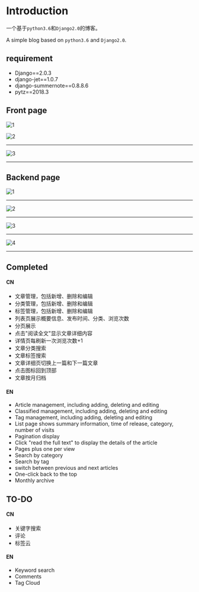 # Introduction

一个基于`python3.6`和`Django2.0`的博客。 

A simple blog based on `python3.6` and `Django2.0`.

## requirement
- Django==2.0.3
- django-jet==1.0.7
- django-summernote==0.8.8.6
- pytz==2018.3
  
## Front page

![1](http://jinbitou.net/wp-content/uploads/2018/03/2018031504572726.png)


![2](http://jinbitou.net/wp-content/uploads/2018/03/2018031504572826.png)

---

![3](http://jinbitou.net/wp-content/uploads/2018/03/2018031504572475.png)


---

## Backend page
![1](http://jinbitou.net/wp-content/uploads/2018/03/2018031504572953.png)

---

![2](http://jinbitou.net/wp-content/uploads/2018/03/2018031504574323.png)

---
![3](http://jinbitou.net/wp-content/uploads/2018/03/201803091037415.png)

---

![4](http://jinbitou.net/wp-content/uploads/2018/03/201803091037396.png)

---

## Completed

#### CN
- 文章管理，包括新增、删除和编辑
- 分类管理，包括新增、删除和编辑
- 标签管理，包括新增、删除和编辑
- 列表页展示概要信息、发布时间、分类、浏览次数
- 分页展示
- 点击"阅读全文"显示文章详细内容
- 详情页每刷新一次浏览次数+1
- 文章分类搜索
- 文章标签搜索
- 文章详细页切换上一篇和下一篇文章
- 点击图标回到顶部
- 文章按月归档

#### EN
- Article management, including adding, deleting and editing
- Classified management, including adding, deleting and editing
- Tag management, including adding, deleting and editing
- List page shows summary information, time of release, category, number of visits
- Pagination display
- Click "read the full text" to display the details of the article
- Pages plus one per view
- Search by category
- Search by tag
- switch between previous and next articles
- One-click back to the top
- Monthly archive

## TO-DO

#### CN

- 关键字搜索
- 评论
- 标签云

#### EN

- Keyword search
- Comments
- Tag Cloud
